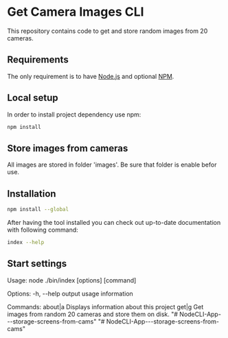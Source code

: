 # Get Camera Images CLI

This repository contains code to get and store random images from 20 cameras.

## Requirements

The only requirement is to have [Node.js](https://nodejs.org) and optional [NPM](https://www.npmjs.com).

## Local setup

In order to install project dependency use npm:

```bash
npm install
```

## Store images from cameras

All images are stored in folder 'images'.
Be sure that folder is enable befor use.

## Installation

```bash
npm install --global
```

After having the tool installed you can check out up-to-date documentation with following command:

```bash
index --help
```

## Start settings

Usage: node ./bin/index [options] [command]

Options:
-h, --help output usage information

Commands:
about|a Displays information about this project
get|g Get images from random 20 cameras and store them on disk.
"# NodeCLI-App---storage-screens-from-cams" 
"# NodeCLI-App---storage-screens-from-cams" 
